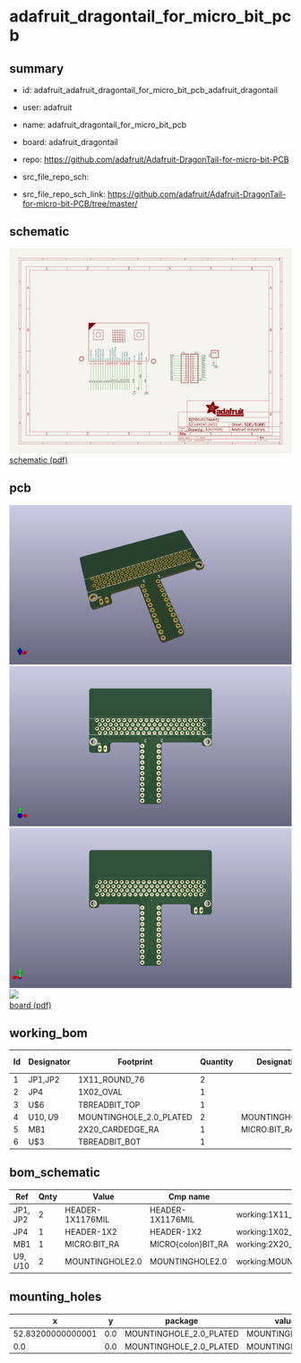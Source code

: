# adafruit_dragontail_for_micro_bit_pcb
 
## summary 
* id: adafruit_adafruit_dragontail_for_micro_bit_pcb_adafruit_dragontail
* user: adafruit
* name: adafruit_dragontail_for_micro_bit_pcb
* board: adafruit_dragontail
* repo: https://github.com/adafruit/Adafruit-DragonTail-for-micro-bit-PCB



* src_file_repo_sch: 
* src_file_repo_sch_link: https://github.com/adafruit/Adafruit-DragonTail-for-micro-bit-PCB/tree/master/

## schematic  
![](working_schematic_600.png)  
[schematic (pdf)](working_schematic.pdf)  

## pcb  
![](working_3d_600.png) 
![](working_3d_front_600.png)  
![](working_3d_back_600.png)  
![](working_600.png)  
[board (pdf)](working.pdf)  

## working_bom
| Id | Designator | Footprint | Quantity | Designation | Supplier and ref |  | None | 
| --- | --- | --- | --- | --- | --- | --- | --- | 
| 1 | JP1,JP2 | 1X11_ROUND_76 | 2 |  |  |  | [''] | 
| 2 | JP4 | 1X02_OVAL | 1 |  |  |  | [''] | 
| 3 | U$6 | TBREADBIT_TOP | 1 |  |  |  | [''] | 
| 4 | U$10,U$9 | MOUNTINGHOLE_2.0_PLATED | 2 | MOUNTINGHOLE2.0 |  |  | [''] | 
| 5 | MB1 | 2X20_CARDEDGE_RA | 1 | MICRO:BIT_RA |  |  | [''] | 
| 6 | U$3 | TBREADBIT_BOT | 1 |  |  |  | [''] | 


## bom_schematic
| Ref | Qnty | Value | Cmp name | Footprint | Description | Vendor | DNP | 
| --- | --- | --- | --- | --- | --- | --- | --- | 
| JP1, JP2 | 2 | HEADER-1X1176MIL | HEADER-1X1176MIL | working:1X11_ROUND_76 |  |  |  | 
| JP4 | 1 | HEADER-1X2 | HEADER-1X2 | working:1X02_OVAL |  |  |  | 
| MB1 | 1 | MICRO:BIT_RA | MICRO{colon}BIT_RA | working:2X20_CARDEDGE_RA |  |  |  | 
| U$9, U$10 | 2 | MOUNTINGHOLE2.0 | MOUNTINGHOLE2.0 | working:MOUNTINGHOLE_2.0_PLATED |  |  |  | 


## mounting_holes
| x | y | package | value | ref | size | 
| --- | --- | --- | --- | --- | --- | 
| 52.83200000000001 | 0.0 | MOUNTINGHOLE_2.0_PLATED | MOUNTINGHOLE2.0 | U$9 | m3 | 
| 0.0 | 0.0 | MOUNTINGHOLE_2.0_PLATED | MOUNTINGHOLE2.0 | U$10 | m3 | 


